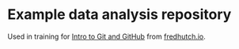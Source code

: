 # Example data analysis repository

Used in training for [Intro to Git and GitHub](https://github.com/fredhutchio/git_github_intro) from [fredhutch.io](http://www.fredhutch.io).
